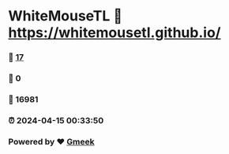 # WhiteMouseTL :link: https://whitemousetl.github.io/ 
### :page_facing_up: [17](https://whitemousetl.github.io//tag.html) 
### :speech_balloon: 0 
### :hibiscus: 16981 
### :alarm_clock: 2024-04-15 00:33:50 
### Powered by :heart: [Gmeek](https://github.com/Meekdai/Gmeek)
